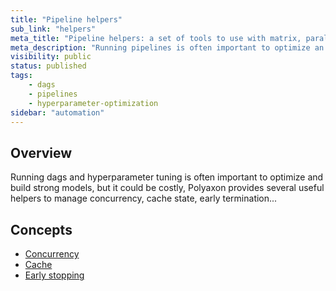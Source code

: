```yaml
---
title: "Pipeline helpers"
sub_link: "helpers"
meta_title: "Pipeline helpers: a set of tools to use with matrix, parallel, and dag workflows - Polyaxon Automation Engine"
meta_description: "Running pipelines is often important to optimize an build strong models, but could be costly, Polyaxon provides several useful tools to manage concurrency, cache state, ..."
visibility: public
status: published
tags:
    - dags
    - pipelines
    - hyperparameter-optimization
sidebar: "automation"
---
```


## Overview

Running dags and hyperparameter tuning is often important to optimize and build strong models, 
but it could be costly, Polyaxon provides several useful helpers to manage concurrency, cache state, early termination...

## Concepts

 * [Concurrency](/docs/automation/helpers/concurrency/)
 * [Cache](/docs/automation/helpers/cache/)
 * [Early stopping](/docs/automation/helpers/early-stopping/)
